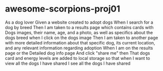 # awesome-scorpions-proj01

 As a dog lover
 Given a website created to adopt dogs
 When I search for a dog by breed 
 Then I am taken to a results page which contains cards with Dogs images, their name, age, and a photo, as well as specifics about the dogs breed
 when I click on the dogs image
 Then I am taken to another page with more detailed information about that specific dog, its current location, and any relevant information regarding adoption
 When I am on the results page or the Detailed dog info page And click "share me"
 then That dogs card and energy levels are added to local storage so that when I want to view all the dogs I have shared I see all the dogs I have shared
 

